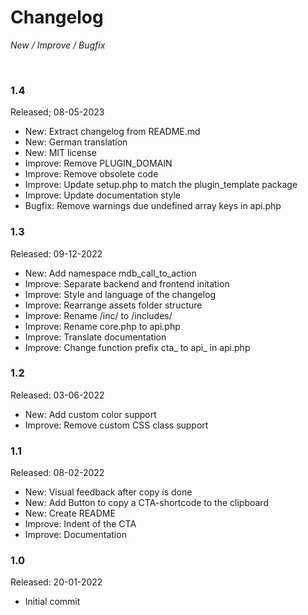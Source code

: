 # Changelog

*New / Improve / Bugfix*

<br>

### 1.4
Released; 08-05-2023

* New: Extract changelog from README.md
* New: German translation
* New: MIT license
* Improve: Remove PLUGIN_DOMAIN
* Improve: Remove obsolete code
* Improve: Update setup.php to match the plugin_template package
* Improve: Update documentation style
* Bugfix: Remove warnings due undefined array keys in api.php


### 1.3
Released: 09-12-2022

* New: Add namespace mdb_call_to_action
* Improve: Separate backend and frontend initation
* Improve: Style and language of the changelog
* Improve: Rearrange assets folder structure
* Improve: Rename /inc/ to /includes/
* Improve: Rename core.php to api.php
* Improve: Translate documentation
* Improve: Change function prefix cta_ to api_ in api.php


### 1.2
Released: 03-06-2022

* New: Add custom color support
* Improve: Remove custom CSS class support


### 1.1
Released: 08-02-2022

* New: Visual feedback after copy is done
* New: Add Button to copy a CTA-shortcode to the clipboard
* New: Create README
* Improve: Indent of the CTA
* Improve: Documentation


### 1.0
Released: 20-01-2022

* Initial commit
